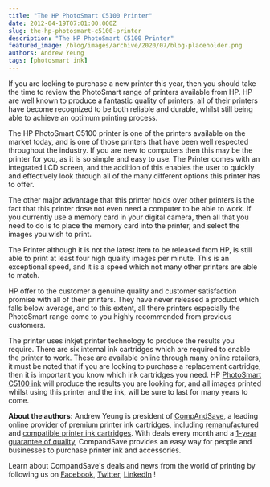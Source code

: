 ```yaml
---
title: "The HP PhotoSmart C5100 Printer"
date: 2012-04-19T07:01:00.000Z
slug: the-hp-photosmart-c5100-printer
description: "The HP PhotoSmart C5100 Printer"
featured_image: /blog/images/archive/2020/07/blog-placeholder.png
authors: Andrew Yeung
tags: [photosmart ink]
---
```


If you are looking to purchase a new printer this year, then you should take the time to review the PhotoSmart range of printers available from HP. HP are well known to produce a fantastic quality of printers, all of their printers have become recognized to be both reliable and durable, whilst still being able to achieve an optimum printing process.

The HP PhotoSmart C5100 printer is one of the printers available on the market today, and is one of those printers that have been well respected throughout the industry. If you are new to computers then this may be the printer for you, as it is so simple and easy to use. The Printer comes with an integrated LCD screen, and the addition of this enables the user to quickly and effectively look through all of the many different options this printer has to offer.

The other major advantage that this printer holds over other printers is the fact that this printer dose not even need a computer to be able to work. If you currently use a memory card in your digital camera, then all that you need to do is to place the memory card into the printer, and select the images you wish to print. 

The Printer although it is not the latest item to be released from HP, is still able to print at least four high quality images per minute. This is an exceptional speed, and it is a speed which not many other printers are able to match. 

HP offer to the customer a genuine quality and customer satisfaction promise with all of their printers. They have never released a product which falls below average, and to this extent, all there printers especially the PhotoSmart range come to you highly recommended from previous customers.

The printer uses inkjet printer technology to produce the results you require. There are six internal ink cartridges which are required to enable the printer to work. These are available online through many online retailers, it must be noted that if you are looking to purchase a replacement cartridge, then it is important you know which ink cartridges you need. HP [PhotoSmart C5100 ink](https://www.compandsave.com/hp/photosmart/c5100-ink-cartridges) will produce the results you are looking for, and all images printed whilst using this printer and the ink, will be sure to last for many years to come.

**About the authors:** Andrew Yeung is president of [CompAndSave](https://www.compandsave.com/), a leading online provider of premium printer ink cartridges, including [remanufactured](https://www.compandsave.com/help) and [compatible printer ink cartridges](https://www.compandsave.com/help). With deals every month and a [1-year guarantee of quality](https://www.compandsave.com/help), CompandSave provides an easy way for people and businesses to purchase printer ink and accessories.

Learn about CompandSave's deals and news from the world of printing by following us on [Facebook](https://www.facebook.com/compandsave.ink), [Twitter](https://twitter.com/compandsave), [LinkedIn](https://www.linkedin.com) !